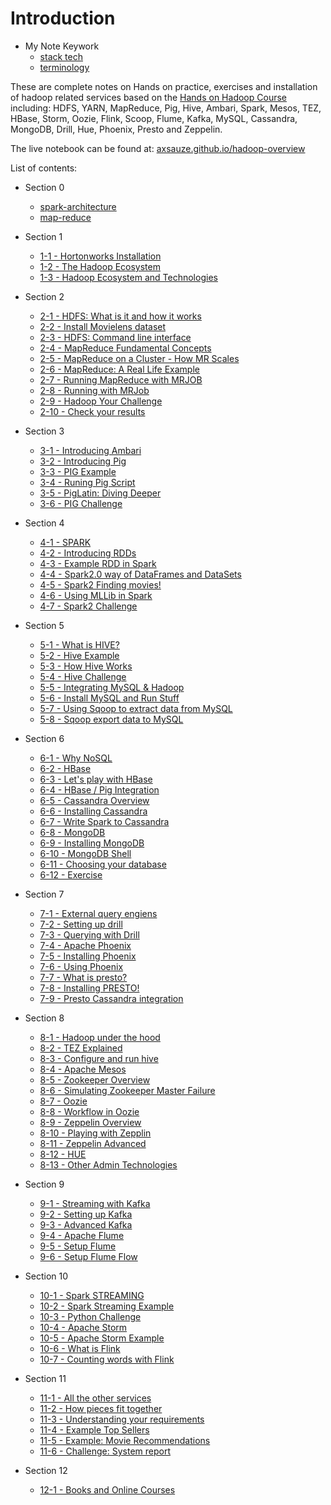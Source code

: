 # Introduction

* My Note Keywork
    - [stack tech](note/note-1.md)
    - [terminology](note/term.md)

These are complete notes on Hands on practice, exercises and installation of hadoop related services based on the [Hands on Hadoop Course](https://www.udemy.com/the-ultimate-hands-on-hadoop-tame-your-big-data) including: HDFS, YARN, MapReduce, Pig, Hive, Ambari, Spark, Mesos, TEZ, HBase, Storm, Oozie, Flink, Scoop, Flume, Kafka, MySQL, Cassandra, MongoDB, Drill, Hue, Phoenix, Presto and Zeppelin.

The live notebook can be found at: [axsauze.github.io/hadoop-overview](https://axsauze.github.io/hadoop-overview/) 

List of contents: 
* Section 0
    - [spark-architecture](section-0/0-1.md)
    - [map-reduce](section-0/0-2.md)

* Section 1
    - [1-1 - Hortonworks Installation](section-1/1-1.md) 
    - [1-2 - The Hadoop Ecosystem](section-1/1-2.md) 
    - [1-3 - Hadoop Ecosystem and Technologies](section-1/1-3.md) 
* Section 2
    - [2-1 - HDFS: What is it and how it works](section-2/2-1.md) 
    - [2-2 - Install Movielens dataset](section-2/2-2.md) 
    - [2-3 - HDFS: Command line interface ](section-2/2-3.md) 
    - [2-4 - MapReduce Fundamental Concepts](section-2/2-4.md) 
    - [2-5 - MapReduce on a Cluster - How MR Scales](section-2/2-5.md) 
    - [2-6 - MapReduce: A Real Life Example](section-2/2-6.md) 
    - [2-7 - Running MapReduce with MRJOB](section-2/2-7.md) 
    - [2-8 - Running with MRJob](section-2/2-8.md) 
    - [2-9 - Hadoop Your Challenge](section-2/2-9.md) 
    - [2-10 - Check your results](section-2/2-10.md) 
* Section 3
    - [3-1 - Introducing Ambari](section-3/3-1.md)
    - [3-2 - Introducing Pig](section-3/3-2.md)
    - [3-3 - PIG Example](section-3/3-3.md)
    - [3-4 - Runing Pig Script](section-3/3-4.md)
    - [3-5 - PigLatin: Diving Deeper](section-3/3-5.md)
    - [3-6 - PIG Challenge](section-3/3-6.md)
* Section 4
    - [4-1 - SPARK](section-4/4-1.md)
    - [4-2 - Introducing RDDs](section-4/4-2.md)
    - [4-3 - Example RDD in Spark](section-4/4-3.md)
    - [4-4 - Spark2.0 way of DataFrames and DataSets](section-4/4-4.md)
    - [4-5 - Spark2 Finding movies!](section-4/4-5.md)
    - [4-6 - Using MLLib in Spark](section-4/4-6.md)
    - [4-7 - Spark2 Challenge](section-4/4-7.md)
* Section 5
    - [5-1 - What is HIVE?](section-5/5-1.md)
    - [5-2 - Hive Example](section-5/5-2.md)
    - [5-3 - How Hive Works](section-5/5-3.md)
    - [5-4 - Hive Challenge](section-5/5-4.md)
    - [5-5 - Integrating MySQL & Hadoop](section-5/5-5.md)
    - [5-6 - Install MySQL and Run Stuff](section-5/5-6.md)
    - [5-7 - Using Sqoop to extract data from MySQL](section-5/5-7.md)
    - [5-8 - Sqoop export data to MySQL](section-5/5-8.md)
* Section 6
    - [6-1 - Why NoSQL](section-6/6-1.md)
    - [6-2 - HBase](section-6/6-2.md)
    - [6-3 - Let's play with HBase](section-6/6-3.md)
    - [6-4 - HBase / Pig Integration](section-6/6-4.md)
    - [6-5 - Cassandra Overview](section-6/6-5.md)
    - [6-6 - Installing Cassandra](section-6/6-6.md)
    - [6-7 - Write Spark to Cassandra](section-6/6-7.md)
    - [6-8 - MongoDB](section-6/6-8.md)
    - [6-9 - Installing MongoDB](section-6/6-9.md)
    - [6-10 - MongoDB Shell](section-6/6-10.md)
    - [6-11 - Choosing your database](section-6/6-11.md)
    - [6-12 - Exercise](section-6/6-12.md)
* Section 7
    - [7-1 - External query engiens](section-7/7-1.md)
    - [7-2 - Setting up drill](section-7/7-2.md)
    - [7-3 - Querying with Drill](section-7/7-3.md)
    - [7-4 - Apache Phoenix](section-7/7-4.md)
    - [7-5 - Installing Phoenix](section-7/7-5.md)
    - [7-6 - Using Phoenix](section-7/7-6.md)
    - [7-7 - What is presto?](section-7/7-7.md)
    - [7-8 - Installing PRESTO!](section-7/7-8.md)
    - [7-9 - Presto Cassandra integration](section-7/7-9.md)
* Section 8
    - [8-1 - Hadoop under the hood](section-8/8-1.md)
    - [8-2 - TEZ Explained](section-8/8-2.md)
    - [8-3 - Configure and run hive](section-8/8-3.md)
    - [8-4 - Apache Mesos](section-8/8-4.md)
    - [8-5 - Zookeeper Overview](section-8/8-5.md)
    - [8-6 - Simulating Zookeeper Master Failure](section-8/8-6.md)
    - [8-7 - Oozie](section-8/8-7.md)
    - [8-8 - Workflow in Oozie](section-8/8-8.md)
    - [8-9 - Zeppelin Overview](section-8/8-9.md)
    - [8-10 - Playing with Zepplin](section-8/8-10.md)
    - [8-11 - Zeppelin Advanced ](section-8/8-11.md)
    - [8-12 - HUE](section-8/8-12.md)
    - [8-13 - Other Admin Technologies](section-8/8-13.md)
* Section 9
    - [9-1 - Streaming with Kafka](section-9/9-1.md)
    - [9-2 - Setting up Kafka](section-9/9-2.md)
    - [9-3 - Advanced Kafka](section-9/9-3.md)
    - [9-4 - Apache Flume](section-9/9-4.md)
    - [9-5 - Setup Flume](section-9/9-5.md)
    - [9-6 - Setup Flume Flow](section-9/9-6.md)
* Section 10
    - [10-1 - Spark STREAMING](section-10/10-1.md)
    - [10-2 - Spark Streaming Example](section-10/10-2.md)
    - [10-3 - Python Challenge](section-10/10-3.md)
    - [10-4 - Apache Storm](section-10/10-4.md)
    - [10-5 - Apache Storm Example](section-10/10-5.md)
    - [10-6 - What is Flink](section-10/10-6.md)
    - [10-7 - Counting words with Flink](section-10/10-7.md)
* Section 11
    - [11-1 - All the other services](section-11/11-1.md)
    - [11-2 - How pieces fit together](section-11/11-2.md)
    - [11-3 - Understanding your requirements](section-11/11-3.md)
    - [11-4 - Example Top Sellers](section-11/11-4.md)
    - [11-5 - Example: Movie Recommendations](section-11/11-5.md)
    - [11-6 - Challenge: System report](section-11/11-6.md)
* Section 12
    - [12-1 - Books and Online Courses](section-12/12-1.md)




[Image]: https://www.udemy.com/the-ultimate-hands-on-hadoop-tame-your-big-data
